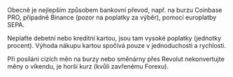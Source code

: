Obecně je nejlepším způsobem bankovní převod, např. na burzu Coinbase PRO, případně Binance (pozor na poplatky za výběr), pomocí europlatby SEPA.

Neplaťte debetní nebo kreditní kartou, jsou tam vysoké poplatky (jednotky procent). Výhoda nákupu kartou spočívá pouze v jednoduchosti a rychlosti.

Při posíláni cizích měn na burzy nebo směnárny přes Revolut nekonvertujte měny o víkendu, je horší kurz (kvůli zavřenému Forexu).